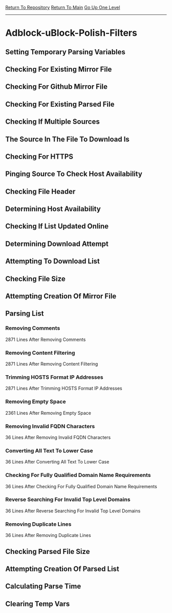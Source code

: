 [Return To Repository](https://github.com/deathbybandaid/piholeparser/)
[Return To Main](https://github.com/deathbybandaid/piholeparser/blob/master/RecentRunLogs/Mainlog.md)
[Go Up One Level](https://github.com/deathbybandaid/piholeparser/blob/master/RecentRunLogs/TopLevelScripts/30-Processing-Blacklists.md)
____________________________________
# Adblock-uBlock-Polish-Filters
## Setting Temporary Parsing Variables
## Checking For Existing Mirror File
## Checking For Github Mirror File
## Checking For Existing Parsed File
## Checking If Multiple Sources
## The Source In The File To Download Is
## Checking For HTTPS
## Pinging Source To Check Host Availability
## Checking File Header
## Determining Host Availability
## Checking If List Updated Online
## Determining Download Attempt
## Attempting To Download List
## Checking File Size
## Attempting Creation Of Mirror File
## Parsing List
### Removing Comments
2871 Lines After Removing Comments
### Removing Content Filtering
2871 Lines After Removing Content Filtering
### Trimming HOSTS Format IP Addresses
2871 Lines After Trimming HOSTS Format IP Addresses
### Removing Empty Space
2361 Lines After Removing Empty Space
### Removing Invalid FQDN Characters
36 Lines After Removing Invalid FQDN Characters
### Converting All Text To Lower Case
36 Lines After Converting All Text To Lower Case
### Checking For Fully Qualified Domain Name Requirements
36 Lines After Checking For Fully Qualified Domain Name Requirements
### Reverse Searching For Invalid Top Level Domains
36 Lines After Reverse Searching For Invalid Top Level Domains
### Removing Duplicate Lines
36 Lines After Removing Duplicate Lines
## Checking Parsed File Size
## Attempting Creation Of Parsed List
## Calculating Parse Time
## Clearing Temp Vars

